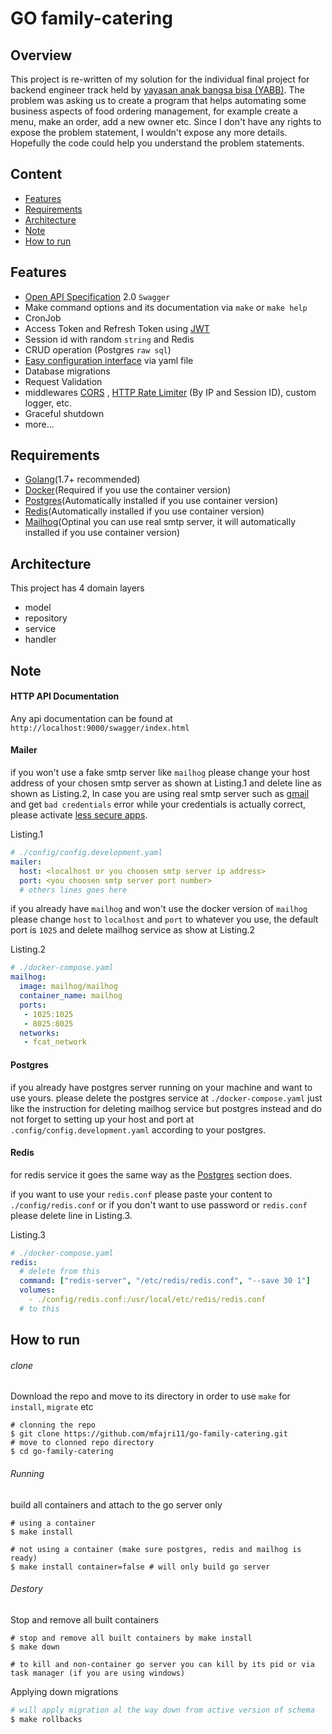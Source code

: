 # GO family-catering

## Overview

This project is re-written of my solution for the individual final project for backend engineer track held by [yayasan anak bangsa bisa (YABB)](https://www.anakbangsabisa.org/). The problem was asking us to create a program that helps automating some business aspects of food ordering management, for example create a menu, make an order, add a new owner etc. Since I don't have any rights to expose the problem statement, I wouldn't expose any more details. Hopefully the code could help you understand the problem statements.

## Content

- [Features](#features)
- [Requirements](#requirements)
- [Architecture](#architecture)
- [Note](#note)
- [How to run](#how-to-run)

## Features

- [Open API Specification](https://swagger.io/specification/v2/) 2.0  `Swagger`
- Make command options and its documentation via `make` or `make help`
- CronJob
- Access Token and Refresh Token using [JWT](https://www.rfc-editor.org/rfc/rfc7519)
- Session id with random `string` and Redis
- CRUD operation (Postgres `raw sql`)
- [Easy configuration interface](./config/config.md) via yaml file
- Database migrations
- Request Validation
- middlewares [CORS](https://github.com/go-chi/cors) , [HTTP Rate Limiter](https://github.com/go-chi/httprate) (By IP and Session ID), custom logger, etc.
- Graceful shutdown
- more...

## Requirements

- [Golang](https://go.dev/)(1.7+ recommended)
- [Docker](https://www.docker.com)(Required if you use the container version)
- [Postgres](https://www.postgresql.org)(Automatically installed if you use container version)
- [Redis](https://redis.io)(Automatically installed if you use container version)
- [Mailhog](https://github.com/mailhog/MailHog)(Optinal you can use real smtp server, it will automatically installed if you use container version)

## Architecture

This project has 4 domain layers

- model
- repository
- service
- handler

## Note

#### HTTP API Documentation

Any api documentation can be found at `http://localhost:9000/swagger/index.html`

#### Mailer

if you won't use a fake smtp server like `mailhog` please change your host address of your chosen smtp server as shown at Listing.1 and delete line as shown as Listing.2, In case you are using real smtp server such as [gmail](https://gmail.com) and get `bad credentials` error while your credentials is actually correct, please activate [less secure apps](https://myaccount.google.com/lesssecureapps).

Listing.1

```yaml
# ./config/config.development.yaml
mailer:
  host: <localhost or you choosen smtp server ip address>
  port: <you choosen smtp server port number>
  # others lines goes here
```

if you already have `mailhog` and won't use the docker version of `mailhog` please change `host` to `localhost` and `port` to whatever you use, the default port is `1025` and delete mailhog service as show at Listing.2

Listing.2

```yaml
# ./docker-compose.yaml
mailhog:
  image: mailhog/mailhog
  container_name: mailhog
  ports:
   - 1025:1025
   - 8025:8025
  networks:
   - fcat_network
```

#### Postgres

if you already have postgres server running on your machine and want to use yours. please delete the postgres service at `./docker-compose.yaml` just like the instruction for deleting mailhog service but postgres instead and do not forget to setting up your host and port at `.config/config.development.yaml` according to your postgres.

#### Redis

for redis service it goes the same way as the [Postgres](#postgres) section does.

if you want to use your `redis.conf` please paste your content to `./config/redis.conf` or if you don't want to use password or `redis.conf` please delete line in Listing.3.

Listing.3

```yaml
# ./docker-compose.yaml
redis:
  # delete from this
  command: ["redis-server", "/etc/redis/redis.conf", "--save 30 1"]
  volumes:
    - ./config/redis.conf:/usr/local/etc/redis/redis.conf
  # to this
```

## How to run

###### clone

Download the repo and move to its directory in order to use `make` for `install`, `migrate` etc

```shell
# clonning the repo
$ git clone https://github.com/mfajri11/go-family-catering.git
# move to clonned repo directory
$ cd go-family-catering
```

###### Running

build all containers and attach to the go server only

```shell
# using a container
$ make install

# not using a container (make sure postgres, redis and mailhog is ready)
$ make install container=false # will only build go server
```

###### Destory

Stop and remove all built containers

```shell
# stop and remove all built containers by make install
$ make down

# to kill and non-container go server you can kill by its pid or via task manager (if you are using windows)
```

Applying down migrations

```bash
# will apply migration al the way down from active version of schema
$ make rollbacks
```
